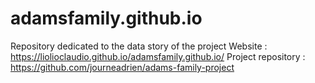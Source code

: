 # adamsfamily.github.io

Repository dedicated to the data story of the project
Website : https://liolioclaudio.github.io/adamsfamily.github.io/
Project repository : https://github.com/journeadrien/adams-family-project
